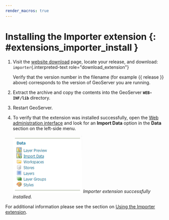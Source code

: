 ```yaml
---
render_macros: true
---
```


# Installing the Importer extension {: #extensions_importer_install }

1.  Visit the [website download](https://geoserver.org/download) page, locate your release, and download: `importer`{.interpreted-text role="download_extension"}

    Verify that the version number in the filename (for example {{ release }} above) corresponds to the version of GeoServer you are running.

2.  Extract the archive and copy the contents into the GeoServer **`WEB-INF/lib`** directory.

3.  Restart GeoServer.

4.  To verify that the extension was installed successfully, open the [Web administration interface](../../webadmin/index.md) and look for an **Import Data** option in the **Data** section on the left-side menu.

    ![](images/importer_link.png)
    *Importer extension successfully installed.*

For additional information please see the section on [Using the Importer extension](using.md).

